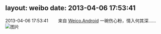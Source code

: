 layout: weibo
date: 2013-04-06 17:53:41
---
<meta name="referrer" content="no-referrer" />

2013-04-06 17:53:41  &nbsp;&nbsp;&nbsp;&nbsp;&nbsp;&nbsp; 来自 <a href="http://app.weibo.com/t/feed/l4RWD" rel="nofollow">Weico.Android</a>
一碗伤心粉，情入何其深…… ​​​
![图片](https://ww2.sinaimg.cn/large/6d2a6003jw1e3g1lcqi7zj.jpg)
